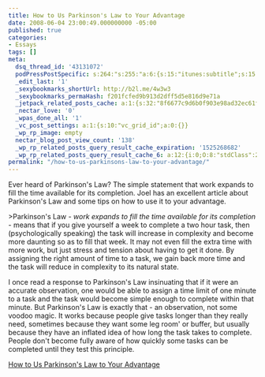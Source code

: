 ```yaml
---
title: How to Us Parkinson's Law to Your Advantage
date: 2008-06-04 23:00:49.000000000 -05:00
published: true
categories:
- Essays
tags: []
meta:
  dsq_thread_id: '43131072'
  podPressPostSpecific: s:264:"s:255:"a:6:{s:15:"itunes:subtitle";s:15:"##PostExcerpt##";s:14:"itunes:summary";s:15:"##PostExcerpt##";s:15:"itunes:keywords";s:17:"##WordPressCats##";s:13:"itunes:author";s:10:"##Global##";s:15:"itunes:explicit";s:7:"Default";s:12:"itunes:block";s:7:"Default";}";";
  _edit_last: '1'
  _sexybookmarks_shortUrl: http://b2l.me/4w3w3
  _sexybookmarks_permaHash: f201fcfed9b913d2dff5d5e816d9e71a
  _jetpack_related_posts_cache: a:1:{s:32:"8f6677c9d6b0f903e98ad32ec61f8deb";a:2:{s:7:"expires";i:1471205197;s:7:"payload";a:3:{i:0;a:1:{s:2:"id";i:1108;}i:1;a:1:{s:2:"id";i:1110;}i:2;a:1:{s:2:"id";i:388;}}}}
  _nectar_love: '0'
  _wpas_done_all: '1'
  _vc_post_settings: a:1:{s:10:"vc_grid_id";a:0:{}}
  _wp_rp_image: empty
  nectar_blog_post_view_count: '138'
  _wp_rp_related_posts_query_result_cache_expiration: '1525268682'
  _wp_rp_related_posts_query_result_cache_6: a:12:{i:0;O:8:"stdClass":2:{s:7:"post_id";s:4:"1423";s:5:"score";s:17:"52.00640612224829";}i:1;O:8:"stdClass":2:{s:7:"post_id";s:3:"850";s:5:"score";s:17:"46.15850221023128";}i:2;O:8:"stdClass":2:{s:7:"post_id";s:4:"2861";s:5:"score";s:18:"45.914562086159734";}i:3;O:8:"stdClass":2:{s:7:"post_id";s:3:"725";s:5:"score";s:17:"45.70328402935097";}i:4;O:8:"stdClass":2:{s:7:"post_id";s:4:"2074";s:5:"score";s:17:"43.25629019154391";}i:5;O:8:"stdClass":2:{s:7:"post_id";s:3:"686";s:5:"score";s:17:"43.25629019154391";}i:6;O:8:"stdClass":2:{s:7:"post_id";s:3:"722";s:5:"score";s:17:"42.88186710740678";}i:7;O:8:"stdClass":2:{s:7:"post_id";s:3:"389";s:5:"score";s:18:"41.878369883171615";}i:8;O:8:"stdClass":2:{s:7:"post_id";s:4:"8086";s:5:"score";s:17:"37.16444615545535";}i:9;O:8:"stdClass":2:{s:7:"post_id";s:3:"741";s:5:"score";s:17:"37.16444615545535";}i:10;O:8:"stdClass":2:{s:7:"post_id";s:3:"703";s:5:"score";s:17:"37.16444615545535";}i:11;O:8:"stdClass":2:{s:7:"post_id";s:3:"684";s:5:"score";s:17:"37.16444615545535";}}
permalink: "/how-to-us-parkinsons-law-to-your-advantage/"
---
```

<p>Ever heard of Parkinson's Law?  The simple statement that work expands to fill the time available for its completion.  Joel has an excellent article about Parkinson's Law and some tips on how to use it to your advantage.</p>
>Parkinson's Law - <em>work expands to fill the time available for its completion</em> - means that if you give yourself a week to complete a two hour task, then (psychologically speaking) the task will increase in complexity and become more daunting so as to fill that week. It may not even fill the extra time with more work, but just stress and tension about having to get it done. By assigning the right amount of time to a task, we gain back more time and the task will reduce in complexity to its natural state.</p>
<p>I once read a response to Parkinson's Law insinuating that if it were an accurate observation, one would be able to assign a time limit of one minute to a task and the task would become simple enough to complete within that minute. But Parkinson's Law is exactly that - an observation, not some voodoo magic. It works because people give tasks longer than they really need, sometimes because they want some leg room' or buffer, but usually because they have an inflated idea of how long the task takes to complete. People don't become fully aware of how quickly some tasks can be completed until they test this principle.</p></blockquote>
<p><a href="http://www.lifehack.org/articles/productivity/how-to-use-parkinsons-law-to-your-advantage.html" rel="nofollow">How to Us Parkinson's Law to Your Advantage</a></p>
